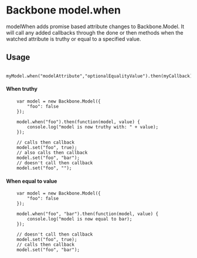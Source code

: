 # Backbone model.when
modelWhen adds promise based attribute changes to Backbone.Model. It will call any added callbacks through the done or then methods when the watched attribute is truthy or equal to a specified value.

## Usage
		myModel.when("modelAttribute","optionalEqualityValue").then(myCallback);
#### When truthy
		var model = new Backbone.Model({
			"foo": false		
		});
		
		model.when("foo").then(function(model, value) {
			console.log("model is now truthy with: " + value);
		});
		
		// calls then callback
		model.set("foo", true);
		// also calls then callback
		model.set("foo", "bar");
		// doesn't call then callback
		model.set("foo", "");
#### When equal to value
		var model = new Backbone.Model({
			"foo": false		
		});
		
		model.when("foo", "bar").then(function(model, value) {
			console.log("model is now equal to bar);
		});
		
		// doesn't call then callback
		model.set("foo", true);
		// calls then callback
		model.set("foo", "bar");
		